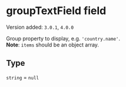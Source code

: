 # groupTextField field

Version added: `3.0.1`, `4.0.0`

Group property to display, e.g. `'country.name'`.  
**Note**: `items` should be an object array.

## Type

`string` = `null`
